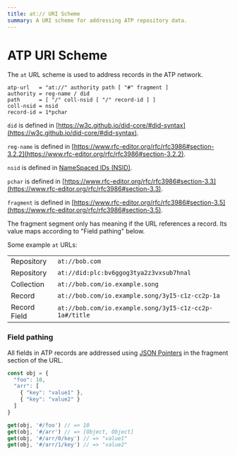 ```yaml
---
title: at:// URI Scheme
summary: A URI scheme for addressing ATP repository data.
---
```


# ATP URI Scheme

The `at` URL scheme is used to address records in the ATP network.

```
atp-url   = "at://" authority path [ "#" fragment ]
authority = reg-name / did
path      = [ "/" coll-nsid [ "/" record-id ] ]
coll-nsid = nsid
record-id = 1*pchar
```

`did` is defined in [https://w3c.github.io/did-core/#did-syntax](https://w3c.github.io/did-core/#did-syntax).

`reg-name` is defined in [https://www.rfc-editor.org/rfc/rfc3986#section-3.2.2](https://www.rfc-editor.org/rfc/rfc3986#section-3.2.2).

`nsid` is defined in [NameSpaced IDs (NSID)](./nsid).

`pchar` is defined in [https://www.rfc-editor.org/rfc/rfc3986#section-3.3](https://www.rfc-editor.org/rfc/rfc3986#section-3.3).

`fragment` is defined in [https://www.rfc-editor.org/rfc/rfc3986#section-3.5](https://www.rfc-editor.org/rfc/rfc3986#section-3.5). 

The fragment segment only has meaning if the URL references a record. Its value maps according to "Field pathing" below.

Some example `at` URLs:

<table>
  <tr>
    <td>Repository</td>
    <td><code>at://bob.com</code></td>
  </tr>
  <tr>
    <td>Repository</td>
    <td><code>at://did:plc:bv6ggog3tya2z3vxsub7hnal</code></td>
  </tr>
  <tr>
    <td>Collection</td>
    <td><code>at://bob.com/io.example.song</code></td>
  </tr>
  <tr>
    <td>Record</td>
    <td><code>at://bob.com/io.example.song/3yI5-c1z-cc2p-1a</code></td>
  </tr>
  <tr>
    <td>Record Field</td>
    <td><code>at://bob.com/io.example.song/3yI5-c1z-cc2p-1a#/title</code></td>
  </tr>
</table>

### Field pathing

All fields in ATP records are addressed using [JSON Pointers](https://datatracker.ietf.org/doc/html/rfc6901) in the fragment section of the URL.

```javascript
const obj = {
  "foo": 10,
  "arr": [
    { "key": "value1" },
    { "key": "value2" }
  ]
}

get(obj, '#/foo') // => 10
get(obj, '#/arr') // => [Object, Object]
get(obj, '#/arr/0/key') // => "value1"
get(obj, '#/arr/1/key') // => "value2"
```